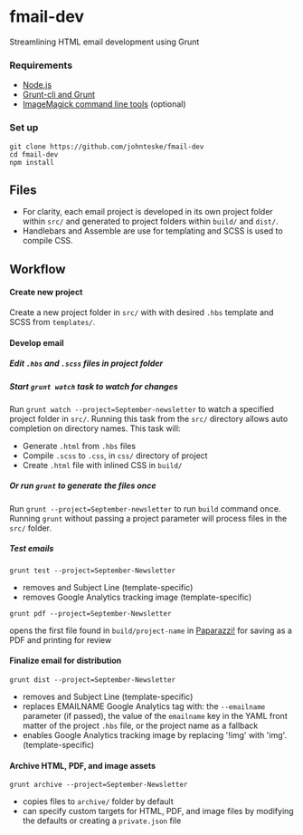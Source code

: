 # fmail-dev
Streamlining HTML email development using Grunt

### Requirements
* [Node.js](https://nodejs.org/)
* [Grunt-cli and Grunt](http://gruntjs.com/)
* [ImageMagick command line tools](http://www.imagemagick.org/) (optional)

### Set up
```
git clone https://github.com/johnteske/fmail-dev
cd fmail-dev
npm install
```

## Files
* For clarity, each email project is developed in its own project folder within `src/` and generated to project folders within `build/` and `dist/`.
* Handlebars and Assemble are use for templating and SCSS is used to compile CSS.

## Workflow

#### Create new project
Create a new project folder in `src/` with with desired `.hbs` template and SCSS from `templates/`.

<!--
`grunt new` (assembles all templates into `src` directory)

`grunt new --project=September-newsletter --date=150901 --template=`
* creates project folder and JSON data file
* generates working HTML document from template
-->
#### Develop email
##### Edit `.hbs` and `.scss` files in project folder

##### Start `grunt watch` task to watch for changes
Run `grunt watch --project=September-newsletter` to watch a specified project folder in `src/`. Running this task from the `src/` directory allows auto completion on directory names. This task will:
* Generate `.html` from `.hbs` files
* Compile `.scss` to `.css`, in `css/` directory of project
* Create `.html` file with inlined CSS in `build/`

##### Or run `grunt` to generate the files once
Run `grunt --project=September-newsletter` to run `build` command once. Running `grunt` without passing a project parameter will process files in the `src/` folder.


##### Test emails
`grunt test --project=September-Newsletter`
* removes <head> and Subject Line (template-specific)
* removes Google Analytics tracking image (template-specific)

`grunt pdf --project=September-Newsletter`

opens the first file found in `build/project-name` in [Paparazzi!](http://paparazzi.en.softonic.com/mac) for saving as a PDF and printing for review

#### Finalize email for distribution
`grunt dist --project=September-Newsletter`
* removes <head> and Subject Line (template-specific)
* replaces EMAILNAME Google Analytics tag with: the `--emailname` parameter (if passed), the value of the `emailname` key in the YAML front matter of the project `.hbs` file, or the project name as a fallback
* enables Google Analytics tracking image by replacing '!img' with 'img'. (template-specific)

#### Archive HTML, PDF, and image assets
`grunt archive --project=September-Newsletter`
* copies files to `archive/` folder by default
* can specify custom targets for HTML, PDF, and image files by modifying the defaults or creating a `private.json` file
